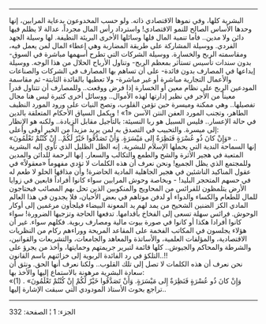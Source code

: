 ------------------------------------------------------------------------

البشرية كلها، وفي نموها الاقتصادي ذاته. ولو حسب المخدوعون بدعاية
المرابين، إنها وحدها الأساس الصالح للنمو الاقتصادي! واسترداد رأس المال
مجرداً، عدالة لا يظلم فيها دائن ولا مدين.. فأما تنمية المال فلها وسائلها
الأخرى البريئة النظيفة. لها وسيلة الجهد الفردي. ووسيلة المشاركة على
طريقة المضاربة وهي إعطاء المال لمن يعمل فيه، ومقاسمته الربح والخسارة.
ووسيلة الشركات التي تطرح أسهمها مباشرة في السوق- بدون سندات تأسيس تستأثر
بمعظم الربح- وتناول الأرباح الحلال من هذا الوجه. ووسيلة إيداعها في
المصارف بدون فائدة- على أن تساهم بها المصارف في الشركات والصناعات
والأعمال التجارية مباشرة أو غير مباشرة- ولا تعطيها بالفائدة الثابتة- ثم
مقاسمة المودعين الربح على نظام معين أو الخسارة إذا فرض ووقعت.. وللمصارف
أن تتناول قدراً معيناً من الأجر في نظير إدارتها لهذه الأموال.. ووسائل أخرى
كثيرة ليس هنا مجال تفصيلها.. وهي ممكنة وميسرة حين تؤمن القلوب، وتصح
النيات على ورود المورد النظيف الطاهر، وتجنب المورد العفن النتن الآسن «1»
! ويكمل السياق الأحكام المتعلقة بالدين في حالة الإعسار.. فليس السبيل هو
ربا النسيئة: بالتأجيل مقابل الزيادة.. ولكنه هو الإنظار إلى ميسرة.
والتحبيب في التصدق به لمن يريد مزيداً من الخير أوفى وأعلى:  
«وَإِنْ كانَ ذُو عُسْرَةٍ فَنَظِرَةٌ إِلى مَيْسَرَةٍ. وَأَنْ تَصَدَّقُوا خَيْرٌ لَكُمْ.. إِنْ كُنْتُمْ تَعْلَمُونَ»
..  
إنها السماحة الندية التي يحملها الإسلام للبشرية. إنه الظل الظليل الذي
تأوي إليه البشرية المتعبة في هجير الأثرة والشح والطمع والتكالب والسعار.
إنها الرحمة للدائن والمدين وللمجتمع الذي يظل الجميع! ونحن نعرف أن هذه
الكلمات لا تؤدي مفهوماً «معقولاً» في عقول المناكيد الناشئين في هجير
الجاهلية المادية الحاضرة! وأن مذاقها الحلو لا طعم له في حسهم المتحجر
البليد! - وبخاصة وحوش المرابين سواء كانوا أفراداً قابعين في زوايا الأرض
يتلمظون للفرائس من المحاويج والمنكوبين الذين تحل بهم المصائب فيحتاجون
للمال للطعام والكساء والدواء أو لدفن موتاهم في بعض الأحيان، فلا يجدون في
هذا العالم المادي الكز الضنين الشحيح من يمد لهم يد المعونة البيضاء
فيلجأون مرغمين إلى أوكار الوحوش. فرائس سهلة تسعى إلى الفخاخ بأقدامها.
تدفعها الحاجة وتزجيها الضرورة! سواء كانوا أفرادا هكذا أو كانوا في صورة
بيوت مالية ومصارف ربوية. فكلهم سواء. غير أن هؤلاء يجلسون في المكاتب
الفخمة على المقاعد المريحة ووراءهم ركام من النظريات الاقتصادية،
والمؤلفات العلمية، والأساتذة والمعاهد والجامعات، والتشريعات والقوانين،
والشرطة والمحاكم والجيوش.. كلها قائمة لتبرير جريمتهم وحمايتها، وأخذ من
يجرؤ على التلكؤ في رد الفائدة الربوية إلى خزائنهم باسم القانون..!!  
نحن نعرف أن هذه الكلمات لا تصل إلى تلك القلوب.. ولكنا نعرف أنها الحق.
ونثق أن سعادة البشرية مرهونة بالاستماع إليها والأخذ بها:  
«وَإِنْ كانَ ذُو عُسْرَةٍ فَنَظِرَةٌ إِلى مَيْسَرَةٍ. وَأَنْ تَصَدَّقُوا خَيْرٌ لَكُمْ إِنْ كُنْتُمْ تَعْلَمُونَ»
. (1) تراجع بحوث الأستاذ المودودي التي سبقت الإشارة إليها..

------------------------------------------------------------------------

الجزء: 1 ¦ الصفحة: 332

